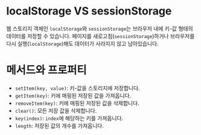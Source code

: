 # localStorage VS sessionStorage
웹 스토리지 객체인 `localStorage`와 `sessionStorage`는 브라우저 내에 키-값 형태의 데이터를 저장할 수 있습니다. 페이지를 새로고침(`sessionStorage`)하거나 브라우저를 다시 실행(`localStorage`)해도 데이터가 사라지지 않고 남아있습니다.

# 메서드와 프로퍼티
- `setItem(key, value)`: 키-값을 스토리지에 저장합니다.
- `getItem(key)`: 키에 매핑된 저장된 값을 가져옵니다.
- `removeItem(key)`: 키에 매핑된 저장된 값을 삭제합니다.
- `clear()`: 모든 저장 값을 삭제합니다.
- `key(index)`: `index`에 해당하는 키를 가져옵니다.
- `length`: 저장된 값의 개수를 가져옵니다.
